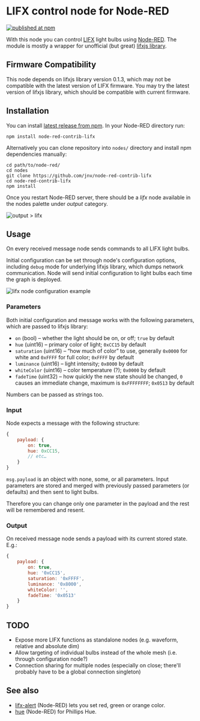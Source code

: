 # LIFX control node for Node-RED

[![published at npm](https://img.shields.io/npm/v/node-red-contrib-lifx.svg)](https://www.npmjs.org/package/node-red-contrib-lifx)

With this node you can control [LIFX](http://lifx.co/) light bulbs using [Node-RED](http://nodered.org/). The module is mostly a wrapper for unofficial (but great) [lifxjs library](https://github.com/magicmonkey/lifxjs).

## Firmware Compatibility

This node depends on lifxjs library version 0.1.3, which may not be compatible with the latest version of LIFX firmware. You may try the latest version of lifxjs library, which should be compatible with current firmware.

## Installation

You can install [latest release from npm](https://www.npmjs.org/package/node-red-contrib-lifx). In your Node-RED directory run:

    npm install node-red-contrib-lifx

Alternatively you can clone repository into `nodes/` directory and install npm dependencies manually:

    cd path/to/node-red/
    cd nodes
    git clone https://github.com/jnv/node-red-contrib-lifx
    cd node-red-contrib-lifx
    npm install

Once you restart Node-RED server, there should be a _lifx_ node available in the nodes palette under _output_ category.

![output > lifx](https://cloud.githubusercontent.com/assets/616767/4834675/08ec1df2-5fb0-11e4-905a-89c8cbe08e9f.png)

## Usage

On every received message node sends commands to all LIFX light bulbs.

Initial configuration can be set through node's configuration options, including `debug` mode for underlying lifxjs library, which dumps network communication. Node will send initial configuration to light bulbs each time the graph is deployed.

![lifx node configuration example](https://cloud.githubusercontent.com/assets/616767/4834356/034839c4-5fad-11e4-946a-e901ac80b536.png)

### Parameters

Both initial configuration and message works with the following parameters, which are passed to lifxjs library:

* `on` (bool) – whether the light should be on, or off; `true` by default
* `hue` (uint16) – primary color of light; `0xCC15` by default
* `saturation` (uint16) – “how much of color” to use, generally `0x0000` for white and `0xFFFF` for full color; `0xFFFF` by default
* `luminance` (uint16) – light intensity; `0x8000` by default
* `whiteColor` (uint16) – color temperature (?); `0x0000` by default
* `fadeTime` (uint32) – how quickly the new state should be changed, `0` causes an immediate change, maximum is `0xFFFFFFFF`; `0x0513` by default

Numbers can be passed as strings too.

### Input

Node expects a message with the following structure:

```js
{
    payload: {
        on: true,
        hue: 0xCC15,
        // etc…
    }
}
```

`msg.payload` is an object with none, some, or all parameters. Input parameters are stored and merged with previously passed parameters (or defaults) and then sent to light bulbs.

Therefore you can change only one parameter in the payload and the rest will be remembered and resent.

### Output

On received message node sends a payload with its current stored state. E.g.:

```js
{
    payload: {
        on: true,
        hue: '0xCC15',
        saturation: '0xFFFF',
        luminance: '0x8000',
        whiteColor: '',
        fadeTime: '0x0513'
    }
}
```

## TODO

* Expose more LIFX functions as standalone nodes (e.g. waveform, relative and absolute dim)
* Allow targeting of individual bulbs instead of the whole mesh (i.e. through configuration node?)
* Connection sharing for multiple nodes (especially on close; there'll probably have to be a global connection singleton)

## See also

* [lifx-alert](https://github.com/TinajaLabs/lifx-alert/) (Node-RED) lets you set red, green or orange color.
* [hue](https://github.com/node-red/node-red-nodes/tree/master/hardware/hue) (Node-RED) for Phillips Hue.
